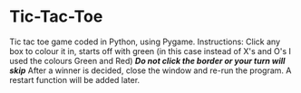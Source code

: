 # Tic-Tac-Toe

Tic tac toe game coded in Python, using Pygame.
Instructions:
  Click any box to colour it in, starts off with green (in this case instead of X's and O's I used the colours Green and Red)
  ***Do not click the border or your turn will skip***
  After a winner is decided, close the window and re-run the program. A restart function will be added later. 
